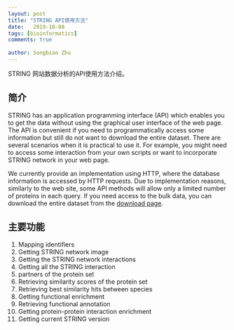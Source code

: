 ```yaml
---
layout: post
title: "STRING API使用方法"
date:   2019-10-08
tags: [bioinformatics]
comments: true
 
author: Songbiao Zhu
---
```


STRING 网站数据分析的API使用方法介绍。

<!-- more -->

## 简介

STRING has an application programming interface (API) which enables you to get the data without using the graphical user interface of the web page. The API is convenient if you need to programmatically access some information but still do not want to download the entire dataset. There are several scenarios when it is practical to use it. For example, you might need to access some interaction from your own scripts or want to incorporate STRING network in your web page.

We currently provide an implementation using HTTP, where the database information is accessed by HTTP requests. Due to implementation reasons, similarly to the web site, some API methods will allow only a limited number of proteins in each query. If you need access to the bulk data, you can download the entire dataset from the [download page](https://string-db.org/cgi/download.pl).

## 主要功能

1. Mapping identifiers
2. Getting STRING network image
3. Getting the STRING network interactions
4. Getting all the STRING interaction
5. partners of the protein set
6. Retrieving similarity scores of the protein set
7. Retrieving best similarity hits between species
8. Getting functional enrichment
9. Retrieving functional annotation
10. Getting protein-protein interaction enrichment
11. Getting current STRING version

